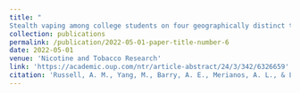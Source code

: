 ```yaml
---
title: "
Stealth vaping among college students on four geographically distinct tobacco-free college campuses: prevalence and practices"
collection: publications
permalink: /publication/2022-05-01-paper-title-number-6
date: 2022-05-01
venue: 'Nicotine and Tobacco Research'
link: 'https://academic.oup.com/ntr/article-abstract/24/3/342/6326659'
citation: 'Russell, A. M., Yang, M., Barry, A. E., Merianos, A. L., & Lin, H. C. (2022). Stealth vaping among college students on four geographically distinct tobacco-free college campuses: prevalence and practices. <i>Nicotine and Tobacco Research, 24</i>(3), 342-348.'
---
```

